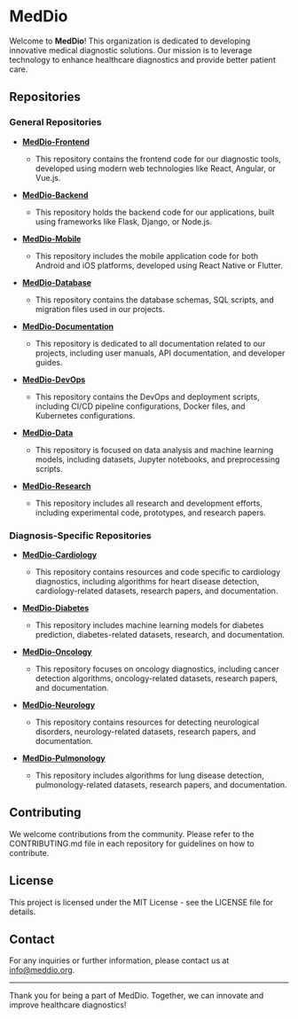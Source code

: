 # MedDio

Welcome to **MedDio**! This organization is dedicated to developing innovative medical diagnostic solutions. Our mission is to leverage technology to enhance healthcare diagnostics and provide better patient care.

## Repositories

### General Repositories

- **[MedDio-Frontend](https://github.com/MedDio/MedDio-Frontend)**
  - This repository contains the frontend code for our diagnostic tools, developed using modern web technologies like React, Angular, or Vue.js.

- **[MedDio-Backend](https://github.com/MedDio/MedDio-Backend)**
  - This repository holds the backend code for our applications, built using frameworks like Flask, Django, or Node.js.

- **[MedDio-Mobile](https://github.com/MedDio/MedDio-Mobile)**
  - This repository includes the mobile application code for both Android and iOS platforms, developed using React Native or Flutter.

- **[MedDio-Database](https://github.com/MedDio/MedDio-Database)**
  - This repository contains the database schemas, SQL scripts, and migration files used in our projects.

- **[MedDio-Documentation](https://github.com/MedDio/MedDio-Documentation)**
  - This repository is dedicated to all documentation related to our projects, including user manuals, API documentation, and developer guides.

- **[MedDio-DevOps](https://github.com/MedDio/MedDio-DevOps)**
  - This repository contains the DevOps and deployment scripts, including CI/CD pipeline configurations, Docker files, and Kubernetes configurations.

- **[MedDio-Data](https://github.com/MedDio/MedDio-Data)**
  - This repository is focused on data analysis and machine learning models, including datasets, Jupyter notebooks, and preprocessing scripts.

- **[MedDio-Research](https://github.com/MedDio/MedDio-Research)**
  - This repository includes all research and development efforts, including experimental code, prototypes, and research papers.

### Diagnosis-Specific Repositories

- **[MedDio-Cardiology](https://github.com/MedDio/MedDio-Cardiology)**
  - This repository contains resources and code specific to cardiology diagnostics, including algorithms for heart disease detection, cardiology-related datasets, research papers, and documentation.

- **[MedDio-Diabetes](https://github.com/MedDio/MedDio-Diabetes)**
  - This repository includes machine learning models for diabetes prediction, diabetes-related datasets, research, and documentation.

- **[MedDio-Oncology](https://github.com/MedDio/MedDio-Oncology)**
  - This repository focuses on oncology diagnostics, including cancer detection algorithms, oncology-related datasets, research papers, and documentation.

- **[MedDio-Neurology](https://github.com/MedDio/MedDio-Neurology)**
  - This repository contains resources for detecting neurological disorders, neurology-related datasets, research papers, and documentation.

- **[MedDio-Pulmonology](https://github.com/MedDio/MedDio-Pulmonology)**
  - This repository includes algorithms for lung disease detection, pulmonology-related datasets, research papers, and documentation.

## Contributing

We welcome contributions from the community. Please refer to the CONTRIBUTING.md file in each repository for guidelines on how to contribute.

## License

This project is licensed under the MIT License - see the LICENSE file for details.

## Contact

For any inquiries or further information, please contact us at info@meddio.org.

---

Thank you for being a part of MedDio. Together, we can innovate and improve healthcare diagnostics!
